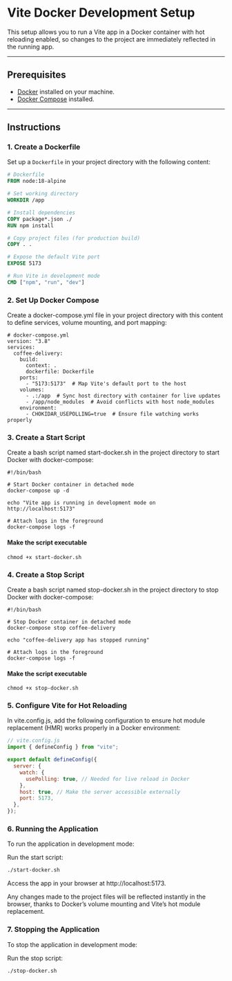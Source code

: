 # Vite Docker Development Setup

This setup allows you to run a Vite app in a Docker container with hot reloading enabled, so changes to the project are immediately reflected in the running app.

---

## Prerequisites

- [Docker](https://docs.docker.com/get-docker/) installed on your machine.
- [Docker Compose](https://docs.docker.com/compose/install/) installed.

---

## Instructions

### 1. Create a Dockerfile

Set up a `Dockerfile` in your project directory with the following content:

```Dockerfile
# Dockerfile
FROM node:18-alpine

# Set working directory
WORKDIR /app

# Install dependencies
COPY package*.json ./
RUN npm install

# Copy project files (for production build)
COPY . .

# Expose the default Vite port
EXPOSE 5173

# Run Vite in development mode
CMD ["npm", "run", "dev"]
```

### 2. Set Up Docker Compose

Create a docker-compose.yml file in your project directory with this content to define services, volume mounting, and port mapping:

```Docker-compose
# docker-compose.yml
version: "3.8"
services:
  coffee-delivery:
    build:
      context: .
      dockerfile: Dockerfile
    ports:
      - "5173:5173"  # Map Vite's default port to the host
    volumes:
      - .:/app  # Sync host directory with container for live updates
      - /app/node_modules  # Avoid conflicts with host node_modules
    environment:
      - CHOKIDAR_USEPOLLING=true  # Ensure file watching works properly
```

### 3. Create a Start Script

Create a bash script named start-docker.sh in the project directory to start Docker with docker-compose:

```
#!/bin/bash

# Start Docker container in detached mode
docker-compose up -d

echo "Vite app is running in development mode on http://localhost:5173"

# Attach logs in the foreground
docker-compose logs -f
```

#### Make the script executable

```
chmod +x start-docker.sh
```

### 4. Create a Stop Script

Create a bash script named stop-docker.sh in the project directory to stop Docker with docker-compose:

```
#!/bin/bash

# Stop Docker container in detached mode
docker-compose stop coffee-delivery

echo "coffee-delivery app has stopped running"

# Attach logs in the foreground
docker-compose logs -f
```

#### Make the script executable

```
chmod +x stop-docker.sh
```

### 5. Configure Vite for Hot Reloading

In vite.config.js, add the following configuration to ensure hot module replacement (HMR) works properly in a Docker environment:

```js
// vite.config.js
import { defineConfig } from "vite";

export default defineConfig({
  server: {
    watch: {
      usePolling: true, // Needed for live reload in Docker
    },
    host: true, // Make the server accessible externally
    port: 5173,
  },
});
```

### 6. Running the Application

To run the application in development mode:

Run the start script:

```bash
./start-docker.sh
```

Access the app in your browser at http://localhost:5173.

Any changes made to the project files will be reflected instantly in the browser, thanks to Docker’s volume mounting and Vite’s hot module replacement.

### 7. Stopping the Application

To stop the application in development mode:

Run the stop script:

```bash
./stop-docker.sh
```
